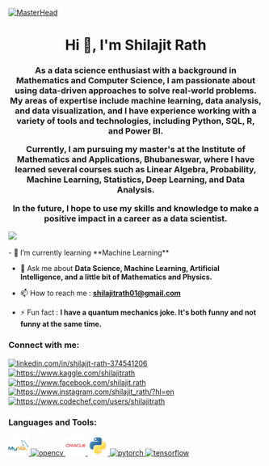 [![MasterHead](https://frogdesign.nyc3.cdn.digitaloceanspaces.com/wp-content/uploads/2020/08/04192430/AI_designing-with-data.gif)](https://shilajitrath.io)
<h1 align="center">Hi 👋, I'm Shilajit Rath</h1>
<h3 align="center">As a data science enthusiast with a background in Mathematics and Computer Science, I am passionate about using data-driven approaches to solve real-world problems. My areas of expertise include machine learning, data analysis, and data visualization, and I have experience working with a variety of tools and technologies, including Python, SQL, R, and Power BI.

Currently, I am pursuing my master's at the Institute of Mathematics and Applications, Bhubaneswar, where I have learned several courses such as Linear Algebra, Probability, Machine Learning, Statistics, Deep Learning, and Data Analysis.

In the future, I hope to use my skills and knowledge to make a positive impact in a career as a data scientist.</h3>

<p align="left"> <img src="https://wallpaperaccess.com/full/1325192.jpg" /> </p>
- 🌱 I’m currently learning **Machine Learning**

- 💬 Ask me about **Data Science, Machine Learning, Artificial Intelligence, and a little bit of Mathematics and Physics.**

- 📫 How to reach me : **shilajitrath01@gmail.com**

- ⚡ Fun fact : **I have a quantum mechanics joke. It's both funny and not funny at the same time.**


<h3 align="left">Connect with me:</h3>
<p align="left">
<a href="https://linkedin.com/in/linkedin.com/in/shilajit-rath-374541206" target="blank"><img align="center" src="https://raw.githubusercontent.com/rahuldkjain/github-profile-readme-generator/master/src/images/icons/Social/linked-in-alt.svg" alt="linkedin.com/in/shilajit-rath-374541206" height="30" width="40" /></a>
<a href="https://kaggle.com/https://www.kaggle.com/shilajitrath" target="blank"><img align="center" src="https://raw.githubusercontent.com/rahuldkjain/github-profile-readme-generator/master/src/images/icons/Social/kaggle.svg" alt="https://www.kaggle.com/shilajitrath" height="30" width="40" /></a>
<a href="https://fb.com/https://www.facebook.com/shilajit.rath" target="blank"><img align="center" src="https://raw.githubusercontent.com/rahuldkjain/github-profile-readme-generator/master/src/images/icons/Social/facebook.svg" alt="https://www.facebook.com/shilajit.rath" height="30" width="40" /></a>
<a href="https://instagram.com/https://www.instagram.com/shilajit_rath/?hl=en" target="blank"><img align="center" src="https://raw.githubusercontent.com/rahuldkjain/github-profile-readme-generator/master/src/images/icons/Social/instagram.svg" alt="https://www.instagram.com/shilajit_rath/?hl=en" height="30" width="40" /></a>
<a href="https://www.codechef.com/users/https://www.codechef.com/users/shilajitrath" target="blank"><img align="center" src="https://cdn.jsdelivr.net/npm/simple-icons@3.1.0/icons/codechef.svg" alt="https://www.codechef.com/users/shilajitrath" height="30" width="40" /></a>
</p>

<h3 align="left">Languages and Tools:</h3>
<p align="left"> <a href="https://www.mysql.com/" target="_blank" rel="noreferrer"> <img src="https://raw.githubusercontent.com/devicons/devicon/master/icons/mysql/mysql-original-wordmark.svg" alt="mysql" width="40" height="40"/> </a> <a href="https://opencv.org/" target="_blank" rel="noreferrer"> <img src="https://www.vectorlogo.zone/logos/opencv/opencv-icon.svg" alt="opencv" width="40" height="40"/> </a> <a href="https://www.oracle.com/" target="_blank" rel="noreferrer"> <img src="https://raw.githubusercontent.com/devicons/devicon/master/icons/oracle/oracle-original.svg" alt="oracle" width="40" height="40"/> </a> <a href="https://www.python.org" target="_blank" rel="noreferrer"> <img src="https://raw.githubusercontent.com/devicons/devicon/master/icons/python/python-original.svg" alt="python" width="40" height="40"/> </a> <a href="https://pytorch.org/" target="_blank" rel="noreferrer"> <img src="https://www.vectorlogo.zone/logos/pytorch/pytorch-icon.svg" alt="pytorch" width="40" height="40"/> </a> <a href="https://www.tensorflow.org" target="_blank" rel="noreferrer"> <img src="https://www.vectorlogo.zone/logos/tensorflow/tensorflow-icon.svg" alt="tensorflow" width="40" height="40"/> </a> </p>
